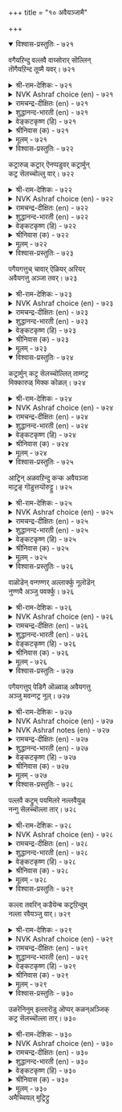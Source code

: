 +++
title = "१० अवैयञ्जामै"

+++


<details open><summary>विश्वास-प्रस्तुतिः - ७२१</summary>

वगैयऱिन्दु वल्लवै वाय्सोरार् सॊल्लिन्  
तॊगैयऱिन्द तूय्मै यवर्।       ७२१
</details>

<details><summary>श्री-राम-देशिकः - ७२१</summary>

अधिकारः ७३. सभाकम्पविहीनता  
सभास्वभावविदुषां भयनापि सभाङ्गणे ।  
न स्यात् स्खालित्यमेतेषां शब्दतत्त्वविदां नृणाम् ॥ ७२१॥
</details>

<details><summary>NVK Ashraf choice (en) - ७२१</summary>

०७२१
The pure skillful orators, knowing the council's strength,
Never fail in their speech. *
( Shuddhananda Bharatiar), (N.V.K. Ashraf)
</details>

<details><summary>रामचन्द्र-दीक्षितः (en) - ७२१</summary>

721\. vakai aṟintu, val avai, vāycōrār-colliṉ  
tokai aṟinta tūymaiyavar.

721\. The expert in the art of speaking will not flounder, addressing an assembly of the learned.  
</details>

<details><summary>शुद्धानन्द-भारती (en) - ७२१</summary>

1\. வகையறிந்து வல்லவை வாய்சோரார் சொல்லின்  
தொகையறிந்த தூய்மை யவர்  
The pure fail not in power of words  
Knowing grand council's moods and modes.        721  
</details>

<details><summary>वेङ्कटकृष्ण (हि) - ७२१</summary>

721
शब्द शक्ति के ज्ञानयुत, जो जन हैं निर्दोष ।  
प्राज्ञ-सभा में ढब समझ, करें न शब्द सदोष ॥
</details>

<details><summary>श्रीनिवास (क) - ७२१</summary>

721. मातिन जोडणॆयन्नु अरित परिशुद्धवाद नडॆयुळ्ळवरु, सभॆय रीतियन्नु अरितवरागि, बल्लवर सभॆयल्लि
(भीतियिन्द) बायितप्पि तप्पागि मातनाडलाररु.

</details>

<details><summary>मूलम् - ७२१</summary>

वगैयऱिन्दु वल्लवै वाय्सोरार् सॊल्लिन्  
तॊगैयऱिन्द तूय्मै यवर्।       ७२१
</details>

<details open><summary>विश्वास-प्रस्तुतिः - ७२२</summary>

कट्रारुळ् कट्रार् ऎनप्पडुवर् कट्रार्मुन्  
कट्र सॆलच्चॊल्लु वार्।       ७२२
</details>

<details><summary>श्री-राम-देशिकः - ७२२</summary>

पण्डितेष्वग्रगण्यास्ते श्लाघ्यन्ते सकलैरपि ।  
अधीतं विदुषामग्रे विस्पष्टं यैर्निरूप्यते ॥ ७२२॥
</details>

<details><summary>NVK Ashraf choice (en) - ७२२</summary>

०७२२
Most learned among the learned is he
Whose learning the learned accept.
(P.S. Sundaram)
</details>

<details><summary>रामचन्द्र-दीक्षितः (en) - ७२२</summary>

722\. kaṟṟāruḷ kaṟṟār eṉappaṭuvar-kaṟṟārmuṉ  
kaṟṟa celac colluvār.

722\. Those will be deemed foremost among the learned, who can speak learned things acceptable to the learned.  
</details>

<details><summary>शुद्धानन्द-भारती (en) - ७२२</summary>

2\. கற்றாருள் கற்றார் எனப்படுவர் கற்றார்முன்  
கற்ற செலச்சொல்லு வார்  
Among scholars he is scholar  
Who holds scholars with learned lore.        722  
</details>

<details><summary>वेङ्कटकृष्ण (हि) - ७२२</summary>

722
जो प्रभावकर ढ़ंग से, आर्जित शास्त्र-ज्ञान ।  
प्रगटे विज्ञ-समझ, वह, विज्ञों में विद्वान ॥
</details>

<details><summary>श्रीनिवास (क) - ७२२</summary>

722. कलितवर (विद्वांसर) मुन्दॆ तावु कलितुदन्नु मनमुट्टुवन्तॆ हेळबल्लदवरु, ज्ञानिगळल्लि ज्ञानिगळॆन्दु
करयल्पडुवरु.

</details>

<details><summary>मूलम् - ७२२</summary>

कट्रारुळ् कट्रार् ऎनप्पडुवर् कट्रार्मुन्  
कट्र सॆलच्चॊल्लु वार्।       ७२२
</details>

<details open><summary>विश्वास-प्रस्तुतिः - ७२३</summary>

पगैयगत्तुच् चावार् ऎळियर् अरियर्  
अवैयगत्तु अञ्जा तवर्।       ७२३
</details>

<details><summary>श्री-राम-देशिकः - ७२३</summary>

प्राणान् त्यक्तुं सन्ति सज्जा धैर्येण बहवो युधि ।  
विद्वत्सदसि धैर्येण वक्तारो विरलाः किल ॥ ७२३॥
</details>

<details><summary>NVK Ashraf choice (en) - ७२३</summary>

०७२३
Many are ready to even die in battle,
But few can face an assembly without nerves.
(N.V.K. Ashraf)
</details>

<details><summary>रामचन्द्र-दीक्षितः (en) - ७२३</summary>

723\. pakaiyakattuc cāvār eḷiyar; ariyar  
avaiyakattu añcātavar.

723\. Many die in the field of battle. But few are those who can fear fools addressing an assembly.  
</details>

<details><summary>शुद्धानन्द-भारती (en) - ७२३</summary>

3\. பகையகத்துச் சாவார் எளியர் அரியர்  
அவையகத்து அஞ்சா தவர்.  
Many brave foes and die in fields  
The fearless few face wise councils.        723  
</details>

<details><summary>वेङ्कटकृष्ण (हि) - ७२३</summary>

723
शत्रु-मध्य मरते निडर, मिलते सुलभ अनेक ।  
सभा-मध्य भाषण निडर, करते दुर्लभ एक ॥
</details>

<details><summary>श्रीनिवास (क) - ७२३</summary>

723. युद्ध रङ्गदल्लि धैर्यदिन्द होराडि सायुववरु (लोकदल्लि) हलवु मुन्दि इद्दारॆ; (आदरॆ) अरितवर
सभयल्लि अञ्जदॆ मातनाडबल्लवरु कॆलवे मुन्दि.

</details>

<details><summary>मूलम् - ७२३</summary>

पगैयगत्तुच् चावार् ऎळियर् अरियर्  
अवैयगत्तु अञ्जा तवर्।       ७२३
</details>

<details open><summary>विश्वास-प्रस्तुतिः - ७२४</summary>

कट्रार्मुन् कट्र सॆलच्चॊल्लित् ताम्गट्र  
मिक्कारुळ् मिक्क कॊळल्।       ७२४
</details>

<details><summary>श्री-राम-देशिकः - ७२४</summary>

यदधीतं त्वया शास्त्रं स्पष्टं सदसि तद्वद ।  
अज्ञातं शास्त्रमन्येभ्यो ज्ञानिभ्यस्त्वं भज स्वयम् ॥ ७२४॥
</details>

<details><summary>NVK Ashraf choice (en) - ७२४</summary>

०७२४
Let the learned learn from you,
And you from one more learned.
(P.S. Sundaram)
</details>

<details><summary>रामचन्द्र-दीक्षितः (en) - ७२४</summary>

724\. kaṟṟārmuṉ kaṟṟa celac colli, tām kaṟṟa,  
mikkāruḷ, mikka koḷal.

724\. Speak to the learned what you have learnt, and receive from them much that you have to learn.  
</details>

<details><summary>शुद्धानन्द-भारती (en) - ७२४</summary>

4\. கற்றார்முன் கற்ற செலச்சொல்லித் தாம்கற்ற  
மிக்காருள் மிக்க கொளல்.  
Impress the learned with your lore  
From greater savants learn still more.        724  
</details>

<details><summary>वेङ्कटकृष्ण (हि) - ७२४</summary>

724
विज्ञ-मध्य स्वज्ञान की, कर प्रभावकर बात ।  
अपने से भी विज्ञ से, सीखो विशेष बात ॥
</details>

<details><summary>श्रीनिवास (क) - ७२४</summary>

724. कलितवर मुन्दॆ तावु कलितुदन्नु मनमुट्टुवन्तॆ हेळि, अपारवागि कलितवरिन्द मिगिलागि ज्ञानवन्नु केळि
तिळिदुकॊळ्ळबेकु.

</details>

<details><summary>मूलम् - ७२४</summary>

कट्रार्मुन् कट्र सॆलच्चॊल्लित् ताम्गट्र  
मिक्कारुळ् मिक्क कॊळल्।       ७२४
</details>

<details open><summary>विश्वास-प्रस्तुतिः - ७२५</summary>

आट्रिन् अळवऱिन्दु कऱ्क अवैयञ्जा  
माट्रङ् गॊडुत्तऱ्पॊरुट्टु।       ७२५
</details>

<details><summary>श्री-राम-देशिकः - ७२५</summary>

शब्दशास्त्रं पठित्वादौ, अर्थशास्त्रं ततः पठ ।  
सभायामुत्तरं वक्तुं तद्धैर्यं जनयेत् तव ॥ ७२५॥
</details>

<details><summary>NVK Ashraf choice (en) - ७२५</summary>

०७२५
Study the science of logic so that you may
Fearlessly reply in any assembly.
(Satguru Subramuniyaswami)
</details>

<details><summary>रामचन्द्र-दीक्षितः (en) - ७२५</summary>

725\. āṟṟiṉ, aḷavu aṟintu kaṟka-avai añcā  
māṟṟam koṭuttaṟporuṭṭu.

725\. Understand the full scope of learning and learn, so that you may, without fear, reply effectively in an assembly.  
</details>

<details><summary>शुद्धानन्द-भारती (en) - ७२५</summary>

5\. ஆற்றின் அளவறிந்து கற்க அவையஞ்சா  
மாற்றம் கொடுத்தற் பொருட்டு  
Grammar and logic learn so that  
Foes you can boldly retort.        725  
</details>

<details><summary>वेङ्कटकृष्ण (हि) - ७२५</summary>

725
सभा-मध्य निर्भीक हो, उत्तर देने ठीक ।  
शब्द-शास्त्र, फिर ध्यान से, तर्क-शास्त्र भी सीख ॥
</details>

<details><summary>श्रीनिवास (क) - ७२५</summary>

725. बेरॆ अरसर सभयल्लि सभाभीतियिल्लद समर्पकवाद उत्तर नीडलु, योग्यवॆनिसिद तर्क ग्रन्थगळन्नु अरितु अभ्यास
माडबेकु.

</details>

<details><summary>मूलम् - ७२५</summary>

आट्रिन् अळवऱिन्दु कऱ्क अवैयञ्जा  
माट्रङ् गॊडुत्तऱ्पॊरुट्टु।       ७२५
</details>

<details open><summary>विश्वास-प्रस्तुतिः - ७२६</summary>

वाळॊडॆन् वन्गण्णर् अल्लार्क्कु नूलॊडॆन्  
नुण्णवै अञ्जु पवर्क्कु।       ७२६
</details>

<details><summary>श्री-राम-देशिकः - ७२६</summary>

मनोधैर्यविहीनस्य कृपाणो युधि निष्फलः ।  
भीतस्य निष्फलं शास्त्रं सूक्ष्मज्ञानिसभाङ्गणे ॥ ७२६॥
</details>

<details><summary>NVK Ashraf choice (en) - ७२६</summary>

०७२६
What use is a sword to cowards
And books to those who fear assembly? *
(P.S. Sundaram), (N.V.K. Ashraf)
</details>

<details><summary>रामचन्द्र-दीक्षितः (en) - ७२६</summary>

726\. vāḷoṭu eṉ, vaṉkaṇṇar allārkku?-nūloṭu eṉ,  
nuṇ avai añcupavarkku?.

726\. Of what use is the sword for the unvaliant? Likewise of what use is learning for the timid to face an assembly?  
</details>

<details><summary>शुद्धानन्द-भारती (en) - ७२६</summary>

6\. வாளொடென் வன்கண்ணர் அல்லார்க்கு நூலொடென்  
நுண்ணவை அஞ்சு பவர்க்கு.  
To cowards what can sword avail  
And books to those who councils fail?        726  
</details>

<details><summary>वेङ्कटकृष्ण (हि) - ७२६</summary>

726
निडर नहीं हैं जो उन्हें, खाँडे से क्या काम ।  
सभा-भीरु जो हैं उन्हें, पोथी से क्या काम ॥
</details>

<details><summary>श्रीनिवास (क) - ७२६</summary>

726. वीरोचितवाग दृष्टियुळ्लवरल्लदवरिगॆ कत्तियॊडनॆ एनु सम्बन्ध? सूक्ष्ममतिगळ सभॆगॆ अञ्जुववरिगॆ, शास्त्र
ग्रन्थगळॊडनॆ एनु नण्टु?

</details>

<details><summary>मूलम् - ७२६</summary>

वाळॊडॆन् वन्गण्णर् अल्लार्क्कु नूलॊडॆन्  
नुण्णवै अञ्जु पवर्क्कु।       ७२६
</details>

<details open><summary>विश्वास-प्रस्तुतिः - ७२७</summary>

पगैयगत्तुप् पेडिगै ऒळ्वाळ् अवैयगत्तु  
अञ्जु मवन्गट्र नूल्।       ७२७
</details>

<details><summary>श्री-राम-देशिकः - ७२७</summary>

सभाभीरुजनाधीतशास्त्रं सदसि निष्फलम् ।  
कृपाणो युद्धभूमिस्थनपुंसककरे यथा ॥ ७२७॥
</details>

<details><summary>NVK Ashraf choice (en) - ७२७</summary>

०७२७
As a sword to a eunuch before his foes,
Is the learning to one who fears assembly. *
(G.U. Pope), (V.V.S. Aiyar)
</details>

<details><summary>NVK Ashraf notes (en) - ७२७</summary>

७२७: Compare with ७२६. Very similar import but words employed by Valluvar for composition are different. Also with ६१४: “The liberality of the indolent man will not endure, like a sword in eunuch’s hand”.* ((V.V.S. Aiyar))
</details>

<details><summary>रामचन्द्र-दीक्षितः (en) - ७२७</summary>

727\. pakaiyakattup pēṭi kai oḷ vāḷ-avaiyakattu  
añcumavaṉ kaṟṟa nūl.

727\. The learning of one afraid of an assembly is like the shining sword in the hands of an eunuch in a battle-field.  
</details>

<details><summary>शुद्धानन्द-भारती (en) - ७२७</summary>

7\. பகையகத்துப் பேடிகை ஒள்வாள் அவையகத்து  
அஞ்சு மவன்கற்ற நூல்.  
Like eunuch's sword in field, is vain  
His lore who fears men of brain.        727  
</details>

<details><summary>वेङ्कटकृष्ण (हि) - ७२७</summary>

727
सभा-भीरु को प्राप्त है, जो भी शास्त्र-ज्ञान ।  
कायर-कर रण-भूमि में, तीक्षण खड्ग समान ॥
</details>

<details><summary>श्रीनिवास (क) - ७२७</summary>

727. (अरितवर) सभयल्लि अञ्जुववन शास्त्रज्ञानवु, हगॆयॊडनॆ होराट नडॆसलु होद हेडिय कैयाळगिन कूरलगिनन्तॆ.

</details>

<details><summary>मूलम् - ७२७</summary>

पगैयगत्तुप् पेडिगै ऒळ्वाळ् अवैयगत्तु  
अञ्जु मवन्गट्र नूल्।       ७२७
</details>

<details open><summary>विश्वास-प्रस्तुतिः - ७२८</summary>

पल्लवै कट्रुम् पयमिलरे नल्लवैयुळ्  
नन्गु सॆलच्चॊल्ला तार्।       ७२८
</details>

<details><summary>श्री-राम-देशिकः - ७२८</summary>

सत्सभायामनेकार्थकथने भीरुणा स्फुटम् ।  
अधीतास्वपि विद्यासु सकलासु वृथैव ताः ॥ ७२८॥
</details>

<details><summary>NVK Ashraf choice (en) - ७२८</summary>

०७२८
They are useless however learned
Who cannot impress a learned assembly. *
(P.S. Sundaram)
</details>

<details><summary>रामचन्द्र-दीक्षितः (en) - ७२८</summary>

728\. pallavai kaṟṟum, payam ilarē-nal avaiyuḷ  
naṉku celac collātār.

728\. Vain is the versed learning of one who can not address with profit a learned assembly.  
</details>

<details><summary>शुद्धानन्द-भारती (en) - ७२८</summary>

8\. பல்லவை கற்றும் பயமிலரே நல்லவையுள்  
நன்கு செலச்சொல்லா தார்.  
Though learned much his lore is dead  
Who says no good before the good.        728  
</details>

<details><summary>वेङ्कटकृष्ण (हि) - ७२८</summary>

728
रह कर भी बहु शास्त्रविद, है ही नहिं उपयोग ।  
विज्ञ-सभा पर असर कर, कह न सके जो लोग ॥
</details>

<details><summary>श्रीनिवास (क) - ७२८</summary>

728. चॆन्नागि अरितवर सभयल्लि ऒळ्ळॆय विषयगळन्नु (केळुववर) मनमुट्टुवन्तॆ हेळलारदवरु, हलवु विषयगळन्नु
कलितू प्रयोजनविल्लदवरे (आगुत्तारॆ).

</details>

<details><summary>मूलम् - ७२८</summary>

पल्लवै कट्रुम् पयमिलरे नल्लवैयुळ्  
नन्गु सॆलच्चॊल्ला तार्।       ७२८
</details>

<details open><summary>विश्वास-प्रस्तुतिः - ७२९</summary>

कल्ला तवरिन् कडैयॆन्ब कट्रऱिन्दुम्  
नल्ला रवैयञ्जु वार्।       ७२९
</details>

<details><summary>श्री-राम-देशिकः - ७२९</summary>

अधीतज्ञातविद्यांस्तान् विद्वद्गोष्ठयां च भाषितुम् ।  
भीतानज्ञातविद्योभ्योऽप्यधमान् मन्यते जनः ॥ ७२९॥
</details>

<details><summary>NVK Ashraf choice (en) - ७२९</summary>

०७२९
Scholars dread of facing an assembly of good men
Are ranked lower than the ignorant.
(N.V.K. Ashraf)
</details>

<details><summary>रामचन्द्र-दीक्षितः (en) - ७२९</summary>

729\. 'kallātavariṉ kaṭai' eṉpa- ‘kaṟṟu aṟintum,  
nallār avai añcuvār'.

729\. The learned who are afraid of a good assembly will be regarded as worse than the illiterate.  
</details>

<details><summary>शुद्धानन्द-भारती (en) - ७२९</summary>

9\. கல்லா தவரின் கடையென்ப கற்றறிந்தும்  
நல்லார் அவையஞ்சு வார்.  
Who fear to face good assembly  
Are learned idiots, certainly.        729  
</details>

<details><summary>वेङ्कटकृष्ण (हि) - ७२९</summary>

729
जो होते भयभीत हैं, विज्ञ-सभा के बीच ।  
रखते शास्त्रज्ञान भी, अनपढ़ से हैं नीच ॥
</details>

<details><summary>श्रीनिवास (क) - ७२९</summary>

729. शास्त्रग्रन्थगळन्नु ओदिबल्लवरादरू, चॆन्नागि बल्लवर सभॆयल्लि (मातनाडलु) हॆदुरुववरु, कलियदवरिगिन्त, कडॆ
ऎन्दॆणिसल्पडुवरु.

</details>

<details><summary>मूलम् - ७२९</summary>

कल्ला तवरिन् कडैयॆन्ब कट्रऱिन्दुम्  
नल्ला रवैयञ्जु वार्।       ७२९
</details>

<details open><summary>विश्वास-प्रस्तुतिः - ७३०</summary>

उळरॆनिनुम् इल्लारॊडु ऒप्पर् कळन्अञ्जिक्  
कट्र सॆलच्चॊल्ला तार्।       ७३०
</details>

<details><summary>श्री-राम-देशिकः - ७३०</summary>

अधीतविद्यान् सद्गोष्ठयां स्फुटं वक्तुं चकातरान् ।  
जीवतोऽपि मृतप्रायान् लोको जानाति केवलम् ॥ ७३०॥
</details>

<details><summary>NVK Ashraf choice (en) - ७३०</summary>

०७३०
Those stage-fearing who keep their learning to themselves,
Though living, are dead. *
(P.S. Sundaram) 
</details>

<details><summary>रामचन्द्र-दीक्षितः (en) - ७३०</summary>

730\. uḷar eṉiṉum, illāroṭu oppar-kaḷaṉ añci,  
kaṟṟa celac collātār.

730\. Dead though alive are those who are afraid to address an assembly on what they have learnt.  
</details>

<details><summary>शुद्धानन्द-भारती (en) - ७३०</summary>

10\. உளரெனினும் இல்லாரொடு ஒப்பர் களன்அஞ்சிக்  
கற்ற செலச்சொல்லா தார்.  
They are breathing dead who dare not  
Empress before the wise their art.        730  
</details>

<details><summary>वेङ्कटकृष्ण (हि) - ७३०</summary>

730
जो प्रभावकर ढ़ंग से, कह न सका निज ज्ञान ।  
सभा-भीरु वह मृतक सम, यद्यपि है सप्राण ॥
</details>

<details><summary>श्रीनिवास (क) - ७३०</summary>

730. सभॆगॆ अञ्जि मनमुट्टुवन्तॆ हेळलु अशक्तरादवरु, बदुक्किद्दू सत्तवर समानरु.
</details>

<details><summary>मूलम् - ७३०</summary>

उळरॆनिनुम् इल्लारॊडु ऒप्पर् कळन्अञ्जिक्  
कट्र सॆलच्चॊल्ला तार्।       ७३०
</details>
अमैच्चियल् मुट्रिट्रु  